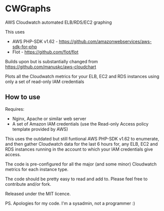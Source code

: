 CWGraphs
========

AWS Cloudwatch automated ELB/RDS/EC2 graphing

This uses
* AWS PHP-SDK v1.62 - https://github.com/amazonwebservices/aws-sdk-for-php
* Flot - https://github.com/flot/flot

Builds upon but is substantially changed from https://github.com/manuskc/aws-cloudchart

Plots all the Cloudwatch metrics for your ELB, EC2 and RDS instances using only a set of read-only IAM credentials


How to use
----------

Requires: 
* Nginx, Apache or similar web server
* A set of Amazon IAM credentials (use the Read-only Access policy template provided by AWS)
 
This uses the outdated but still funtional AWS PHP-SDK v1.62 to enumerate, and then gather Cloudwatch data for the last 6 hours for, any ELB, EC2 and RDS instances running in the account to which your IAM credentials give access.

The code is pre-configured for all the major (and some minor) Cloudwatch metrics for each instance type. 

The code should be pretty easy to read and add to. Please feel free to contribute and/or fork. 

Released under the MIT licence.



PS. Apologies for my code. I'm a sysadmin, not a programmer :)
